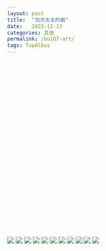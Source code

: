 ```yaml
---
layout: post
title:  "羽汐太太的画"
date:   2023-12-13
categories: 其他
permalink: /bu167-art/
tags: TopAlbus
---
```


<br>
<br>
<br>
<br>
<br>
<br>
<br>
<br>
<br>
<br>
<br>
<br>
<br>
<br>
<br>
<br>
<br>
<br>
<br>
<br>
<br>
<br>
<br>
<br>

                                                                            
<img src="/assets/article_images/milktea/pg1.JPG">

<img src="/assets/article_images/milktea/pg2.JPG">

<img src="/assets/article_images/milktea/pg3.JPG">

<img src="/assets/article_images/milktea/IMG_4549.PNG">

<img src="/assets/article_images/milktea/pg5.JPG">

<img src="/assets/article_images/milktea/pg6.JPG">

<img src="/assets/article_images/milktea/pg7.JPG">

<img src="/assets/article_images/milktea/pg8.JPG">

<img src="/assets/article_images/milktea/pg9.JPG">

<img src="/assets/article_images/milktea/ind1.JPG">

<img src="/assets/article_images/milktea/ind2.JPG">
